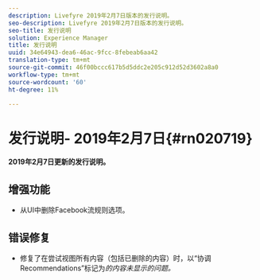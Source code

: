 ```yaml
---
description: Livefyre 2019年2月7日版本的发行说明。
seo-description: Livefyre 2019年2月7日版本的发行说明。
seo-title: 发行说明
solution: Experience Manager
title: 发行说明
uuid: 34e64943-dea6-46ac-9fcc-8febeab6aa42
translation-type: tm+mt
source-git-commit: 46f00bccc617b5d5ddc2e205c912d52d3602a8a0
workflow-type: tm+mt
source-wordcount: '60'
ht-degree: 11%

---
```



# 发行说明- 2019年2月7日{#rn020719}

**2019年2月7日更新的发行说明。**

## 增强功能

* 从UI中删除Facebook流规则选项。

## 错误修复

* 修复了在尝试视图所有内容（包括已删除的内容）时，以“协调Recommendations”标记为&#x200B;*的内容未显示的问题。*